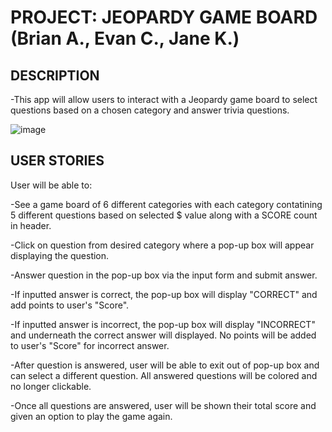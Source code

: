 # PROJECT: JEOPARDY GAME BOARD (Brian A., Evan C., Jane K.)

## DESCRIPTION 
-This app will allow users to interact with a Jeopardy game board to select questions based on a chosen category and answer trivia questions. 

![image](https://user-images.githubusercontent.com/95263485/154368552-c861f34d-8bad-4636-b305-ec3e64c0bc57.png)


## USER STORIES 
User will be able to: 

-See a game board of 6 different categories with each category contatining 5 different questions based on selected $ value along with a SCORE count in header. 

-Click on question from desired category where a pop-up box will appear displaying the question. 

-Answer question in the pop-up box via the input form and submit answer. 

-If inputted answer is correct, the pop-up box will display "CORRECT" and add points to user's "Score". 

-If inputted answer is incorrect, the pop-up box will display "INCORRECT" and underneath the correct answer will displayed. No points will be added to user's "Score" for incorrect answer. 

-After question is answered, user will be able to exit out of pop-up box and can select a different question. All answered questions will be colored and no longer clickable. 

-Once all questions are answered, user will be shown their total score and given an option to play the game again. 



